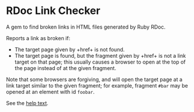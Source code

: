 # RDoc Link Checker

A gem to find broken links in HTML files generated by Ruby RDoc.

Reports a link as broken if:

- The target page given by +href+ is not found.
- The target page is found, but the fragment given by +href+
  is not a link target on that page;
  this usually causes a browser to open at the top of the page
  instead of at the given fragment.

Note that some browsers are forgiving, and will open the target
page at a link target similar to the given fragment;
for example, fragment ```#bar``` may be opened at an element
with id ```foobar```.

See the [help text](doc/help.txt).
